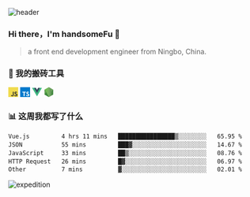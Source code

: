 ![header](https://raw.githubusercontent.com/fzq1998/fzq1998/master/header.png)

### Hi there，I'm handsomeFu 👋

> a front end development engineer from Ningbo, China.

### 🔧 我的搬砖工具
<code><img height="20" src="https://raw.githubusercontent.com/github/explore/80688e429a7d4ef2fca1e82350fe8e3517d3494d/topics/javascript/javascript.png" alt="javascript"></code>
<code><img height="20" src="https://raw.githubusercontent.com/github/explore/80688e429a7d4ef2fca1e82350fe8e3517d3494d/topics/typescript/typescript.png" alt="typescript"></code>
<code><img height="20" src="https://raw.githubusercontent.com/github/explore/80688e429a7d4ef2fca1e82350fe8e3517d3494d/topics/vue/vue.png" alt="vue"></code>
<code><img height="20" src="https://raw.githubusercontent.com/github/explore/80688e429a7d4ef2fca1e82350fe8e3517d3494d/topics/nodejs/nodejs.png" alt="nodejs"></code>



### 📊 这周我都写了什么
<!--START_SECTION:waka-->

```txt
Vue.js         4 hrs 11 mins   ████████████████▒░░░░░░░░   65.95 %
JSON           55 mins         ███▓░░░░░░░░░░░░░░░░░░░░░   14.67 %
JavaScript     33 mins         ██▒░░░░░░░░░░░░░░░░░░░░░░   08.76 %
HTTP Request   26 mins         █▓░░░░░░░░░░░░░░░░░░░░░░░   06.97 %
Other          7 mins          ▓░░░░░░░░░░░░░░░░░░░░░░░░   02.01 %
```

<!--END_SECTION:waka-->


![expedition](https://raw.githubusercontent.com/fzq1998/fzq1998/master/expedition.gif)


